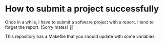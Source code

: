 # How to submit a project successfully

Once in a while, I have to submit a software project with a report. I tend to
forget the report. (Sorry mates! :pray:)

This repository has a Makefile that you should update with some variables.

